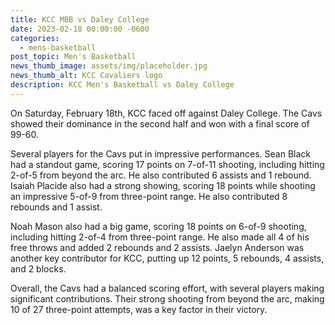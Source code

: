 ```yaml
---
title: KCC MBB vs Daley College
date: 2023-02-18 00:00:00 -0600
categories:
  - mens-basketball
post_topic: Men's Basketball
news_thumb_image: assets/img/placeholder.jpg
news_thumb_alt: KCC Cavaliers logo
description: KCC Men's Basketball vs Daley College
---
```

<div><p>On Saturday, February 18th, KCC faced off against Daley College. The Cavs showed their dominance in the second half and won with a final score of 99-60.</p><p>Several players for the Cavs put in impressive performances. Sean Black had a standout game, scoring 17 points on 7-of-11 shooting, including hitting 2-of-5 from beyond the arc. He also contributed 6 assists and 1 rebound. Isaiah Placide also had a strong showing, scoring 18 points while shooting an impressive 5-of-9 from three-point range. He also contributed 8 rebounds and 1 assist.</p><p>Noah Mason also had a big game, scoring 18 points on 6-of-9 shooting, including hitting 2-of-4 from three-point range. He also made all 4 of his free throws and added 2 rebounds and 2 assists. Jaelyn Anderson was another key contributor for KCC, putting up 12 points, 5 rebounds, 4 assists, and 2 blocks.</p><p>Overall, the Cavs had a balanced scoring effort, with several players making significant contributions. Their strong shooting from beyond the arc, making 10 of 27 three-point attempts, was a key factor in their victory.</p></div>
